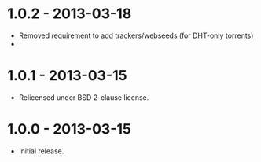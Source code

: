 # 1.0.2 - 2013-03-18
* Removed requirement to add trackers/webseeds (for DHT-only torrents)
*

# 1.0.1 - 2013-03-15
* Relicensed under BSD 2-clause license.

# 1.0.0 - 2013-03-15
* Initial release.
